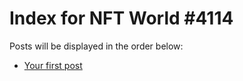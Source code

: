 # Index for NFT World #4114
Posts will be displayed in the order below:

- [Your first post](./001-first.md)

